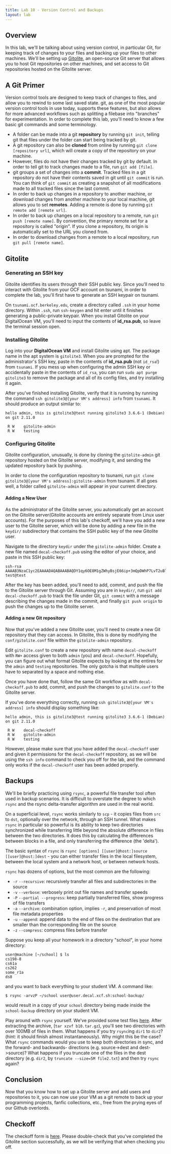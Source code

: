```yaml
---
title: Lab 10 - Version Control and Backups
layout: lab
---
```


## Overview

In this lab, we'll be talking about using version control, in particular Git, for keeping track of changes to your files and backing up your files to other machines. 
We'll be setting up [Gitolite](http://gitolite.com/gitolite/index.html), an open-source Git server that allows you to host Git repositories on other machines,
and set access to Git repositories hosted on the Gitolite server.

## A Git Primer

Version control tools are designed to keep track of changes to files, and allow you to rewind to some last saved state. 
git, as one of the most popular version control tools in use today, supports these features, but also allows for more advanced workflows such as splitting a filebase into "branches" for experimentation.
In order to complete this lab, you'll need to know a few basic git commands and some terminology.

- A folder can be made into a git **repository** by running `git init`, telling git that files under the folder can start being tracked by git.
- A git repository can also be **cloned** from online by running `git clone [repository url]`, which will create a copy of the repository
on your machine.
- However, files do not have their changes tracked by git by default. In order to tell git to track changes made to a file, run `git add [file]`.
- git groups a set of changes into a **commit**. Tracked files in a git repository do not have their contents saved in git until `git commit` is run. You can think of `git commit` as creating a snapshot of all modifications made to all tracked files since the last commit.
- In order to back up changes in a repository to another machine, or download changes from another machine to your local machine, git allows you to set **remotes**. Adding a remote is done by running `git remote add [remote url]`.
- In order to back up changes on a local repository to a remote, run `git push [remote name]`. By convention, the primary remote set for a repository is called "origin". If you clone a repository, its origin is automatically set to the URL you cloned from.
- In order to download changes from a remote to a local repository, run `git pull [remote name]`.

## Gitolite

### Generating an SSH key

Gitolite identifies its users through their SSH public key. Since you'll need to interact with Gitolite from your OCF account on tsunami, in
order to complete the lab, you'll first have to generate an SSH keypair on tsunami.

On `tsunami.ocf.berkeley.edu`, create a directory called `.ssh` in your home directory. Within `.ssh`, run `ssh-keygen` and hit enter until
it finishes generating a public-private keypair. When you install Gitolite on your DigitalOcean VM, you'll need to input the contents of
**id_rsa.pub**, so leave the terminal session open.

### Installing Gitolite

Log into your **DigitalOcean VM** and install Gitolite using apt. The package name in the apt system is `gitolite3`.
When you are prompted for the administrator's SSH key, paste in the contents of **id_rsa.pub** (not `id_rsa`!) from `tsunami`.
If you mess up when configuring the admin SSH key or accidentally paste in the contents of `id_rsa`, you can run `sudo apt purge gitolite3`
to remove the package and all of its config files, and try installing it again.

After you've finished installing Gitolite, verify that it is running by running the command `ssh gitolite3@[your VM's address] info` from
`tsunami`. It should produce an output similar to:
```
hello admin, this is gitolite3@test running gitolite3 3.6.6-1 (Debian) on git 2.11.0

 R W	gitolite-admin
 R W	testing
```

### Configuring Gitolite

Gitolite configuration, unusually, is done by cloning the `gitolite-admin` git repository hosted on the Gitolite server, modifying it,
and sending the updated repository back by pushing.

In order to clone the configuration repository to tsunami, run `git clone gitolite3@[your VM's address]:gitolite-admin` from tsunami.
If all goes well, a folder called `gitolite-admin` will appear in your current directory.

#### Adding a New User

As the administrator of the Gitolite server, you automatically get an account on the Gitolite server(Gitolite accounts are entirely separate
from Linux user accounts). For the purposes of this lab's checkoff, we'll have you add a new user to the Gitolite server, which will be done
by adding a new file in the `keydir/` subdirectory that contains the SSH public key of the new Gitolite user.

Navigate to the directory `keydir` under the `gitolite-admin` folder. Create a new file named `decal-checkoff.pub` using the editor of your choice, and paste in this SSH public key:
```
ssh-rsa AAAAB3NzaC1yc2EAAAADAQABAAABAQDY1qy6OE8M1gZWhyBsjE66ip+3mQpDWhP7LvT2uBloHqY6s/AkuB9Ao3hbLkJuKPghDII4UOH4DGzvcBypTjh5ClxHRMY3mInTJ6OSOuyF1lpw3SYkbIWlVWkyUABqUkt4pgWuiK6gz8egNtOo4XWf2254D+HGuYxHmLq+CInQcdqU9Wy8xmxMaq4RVqDnlmItHW6EZb4b09I87Z5T4mnc148d8p/cZ2oKXWC20EOyg55UVeTVTZw4ETzDXFFL1rOQPiMMjVfnXqoubsUCBjrctryQcxCLL3m3bOEHexAiRYmD5ItR4EiEBxiWaglBMu6OhcVYDHOQ2MEnGFbuhqXH test@test
```

After the key has been added, you'll need to add, commit, and push the file to the Gitolite server through Git.
Assuming you are in `keydir/`, run `git add decal-checkoff.pub` to track the file under Git, `git commit` with a message describing the changes made in the commit,
and finally `git push origin` to push the changes up to the Gitolite server.

#### Adding a new Git repository

Now that you've added a new Gitolite user, you'll need to create a new Git repository that they can access.
In Gitolite, this is done by modifying the `conf/gitolite.conf` file within the `gitolite-admin` repository.

Edit `gitolite.conf` to create a new repository with name `decal-checkoff` with `RW+` access given to both `admin` (you) and `decal-checkoff`.
Hopefully, you can figure out what format Gitolite expects by looking at the entires for the `admin` and `testing` repositories.
The only gotcha is that multiple users have to separated by a space and nothing else.

Once you have done that, follow the same Git workflow as with `decal-checkoff.pub` to add, commit, and push the changes to `gitolite.conf`
to the Gitolite server.

If you've done everything correctly, running `ssh gitolite3@[your VM's address] info` should display something like:
```
hello admin, this is gitolite3@test running gitolite3 3.6.6-1 (Debian) on git 2.11.0

 R W	decal-checkoff
 R W	gitolite-admin
 R W	testing
```

However, please make sure that you have added the `decal-checkoff` user and given it permissions for the `decal-checkoff` repository,
as we will be using the `ssh info` command to check you off for the lab, and the command only works if the `decal-checkoff` user has been
added properly.

## Backups

We'll be briefly practicing using `rsync`, a powerful file transfer tool often used in backup scenarios. It is difficult to 
overstate the degree to which `rsync` and the rsync delta-transfer algorithm are used in the real world.

On a superficial level, `rsync` works similarly to `scp` - it copies files from `src` to `dst`, optionally over the network,
through an SSH tunnel. What makes `rsync` in particular so powerful is its ability to keep two directories synchronized
while transferring little beyond the absolute difference in files between the two directories. It does this by calculating 
the differences between blocks in a file, and only transferring the difference (the 'delta').

The basic syntax of `rsync` is `rsync [options] [[user]@host:]source [[user]@host:]dest` - you can either transfer files
in the local filesystem, between the local system and a network host, or between network hosts. 

`rsync` has dozens of options, but the most common are the following:
  * `-r` `--recursive`: recursively transfer all files and subdirectories in the source
  * `-v` `--verbose`: verbosely print out file names and transfer speeds
  * `-P` `--partial --progress`: keep partially transferred files, show progress of file transfers
  * `-a` `--archive`: combination option, implies `-r`, and preservation of most file metadata properties
  * `-u` `--append`: append data to the end of files on the destination that are smaller than the corresponding
                     file on the source
  * `-z` `--compress`: compress files before transfer
                     
Suppose you keep all your homework in a directory "school", in your home directory:
```
user@machine [~/school] $ ls
cs198-8
cs61a
cs262
some_r1a
ds8
```
and you want to back everything to your student VM. A command like:

    $ rsync -arvzP ~/school user@user.decal.xcf.sh:school-backup/
    
would result in a copy of your `school` directory being made inside the `school-backup` directory on your student VM.

Play around with `rsync` yourself. We've provided some test files [here](https://decal.ocf.berkeley.edu/static/b10/b10.tar.gz).
After extracting the archive, (`tar xzvf b10.tar.gz`), you'll see two directories with over 100MB of files in them. What happens
if you try `rsync`ing `dir1` to `dir2`? (hint: it should finish almost instantaneously). Why might this be the case? What `rsync` 
commands would you use to keep both directories in sync, and the forward- and backwards- directions (e.g. source->dest and dest->source)? What happens if you truncate one of the files in the dest directory (e.g. `dir2`, by `truncate --size=5M file2.txt`)
and then try `rsync` again? 

## Conclusion

Now that you know how to set up a Gitolite server and add users and repositories to it, you can now use your VM as a git remote to back up
your programming projects, fanfic collections, etc., free from the prying eyes of our Github overlords.

## Checkoff

The checkoff form is [here](https://goo.gl/forms/8QMYcjnHHQQT426A3). Please double-check that you've completed the Gitolite section successfully, as we will be verifying that when checking you off.
